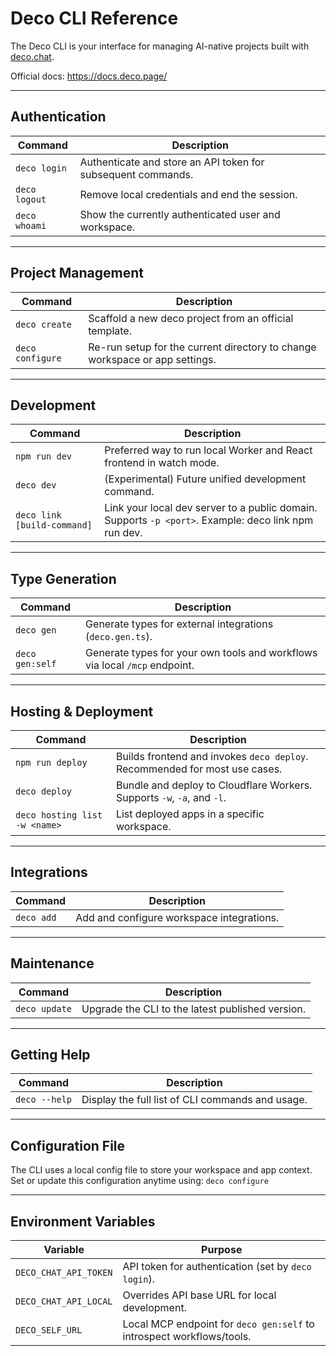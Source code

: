 # Deco CLI Reference

The Deco CLI is your interface for managing AI-native projects built with
[deco.chat](https://deco.chat).

Official docs: https://docs.deco.page/

---

## Authentication

| Command       | Description                                                  |
| ------------- | ------------------------------------------------------------ |
| `deco login`  | Authenticate and store an API token for subsequent commands. |
| `deco logout` | Remove local credentials and end the session.                |
| `deco whoami` | Show the currently authenticated user and workspace.         |

---

## Project Management

| Command          | Description                                                                 |
| ---------------- | --------------------------------------------------------------------------- |
| `deco create`    | Scaffold a new deco project from an official template.                      |
| `deco configure` | Re-run setup for the current directory to change workspace or app settings. |

---

## Development

| Command                     | Description                                                                                          |
| --------------------------- | ---------------------------------------------------------------------------------------------------- |
| `npm run dev`               | Preferred way to run local Worker and React frontend in watch mode.                                  |
| `deco dev`                  | (Experimental) Future unified development command.                                                   |
| `deco link [build-command]` | Link your local dev server to a public domain. Supports `-p <port>`. Example: deco link npm run dev. |

---

## Type Generation

| Command         | Description                                                                |
| --------------- | -------------------------------------------------------------------------- |
| `deco gen`      | Generate types for external integrations (`deco.gen.ts`).                  |
| `deco gen:self` | Generate types for your own tools and workflows via local `/mcp` endpoint. |

---

## Hosting & Deployment

| Command                       | Description                                                                |
| ----------------------------- | -------------------------------------------------------------------------- |
| `npm run deploy`              | Builds frontend and invokes `deco deploy`. Recommended for most use cases. |
| `deco deploy`                 | Bundle and deploy to Cloudflare Workers. Supports `-w`, `-a`, and `-l`.    |
| `deco hosting list -w <name>` | List deployed apps in a specific workspace.                                |

---

## Integrations

| Command    | Description                               |
| ---------- | ----------------------------------------- |
| `deco add` | Add and configure workspace integrations. |

---

## Maintenance

| Command       | Description                                      |
| ------------- | ------------------------------------------------ |
| `deco update` | Upgrade the CLI to the latest published version. |

---

## Getting Help

| Command       | Description                                      |
| ------------- | ------------------------------------------------ |
| `deco --help` | Display the full list of CLI commands and usage. |

---

## Configuration File

The CLI uses a local config file to store your workspace and app context. Set or
update this configuration anytime using: `deco configure`

---

## Environment Variables

| Variable              | Purpose                                                               |
| --------------------- | --------------------------------------------------------------------- |
| `DECO_CHAT_API_TOKEN` | API token for authentication (set by `deco login`).                   |
| `DECO_CHAT_API_LOCAL` | Overrides API base URL for local development.                         |
| `DECO_SELF_URL`       | Local MCP endpoint for `deco gen:self` to introspect workflows/tools. |
